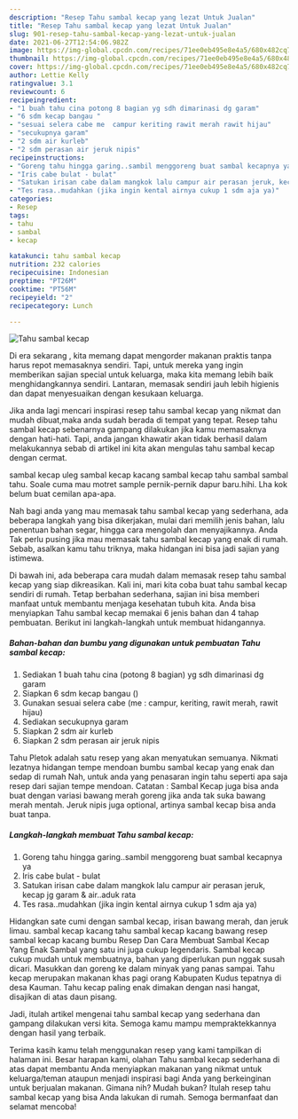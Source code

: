 ```yaml
---
description: "Resep Tahu sambal kecap yang lezat Untuk Jualan"
title: "Resep Tahu sambal kecap yang lezat Untuk Jualan"
slug: 901-resep-tahu-sambal-kecap-yang-lezat-untuk-jualan
date: 2021-06-27T12:54:06.982Z
image: https://img-global.cpcdn.com/recipes/71ee0eb495e8e4a5/680x482cq70/tahu-sambal-kecap-foto-resep-utama.jpg
thumbnail: https://img-global.cpcdn.com/recipes/71ee0eb495e8e4a5/680x482cq70/tahu-sambal-kecap-foto-resep-utama.jpg
cover: https://img-global.cpcdn.com/recipes/71ee0eb495e8e4a5/680x482cq70/tahu-sambal-kecap-foto-resep-utama.jpg
author: Lettie Kelly
ratingvalue: 3.1
reviewcount: 6
recipeingredient:
- "1 buah tahu cina potong 8 bagian yg sdh dimarinasi dg garam"
- "6 sdm kecap bangau "
- "sesuai selera cabe me  campur keriting rawit merah rawit hijau"
- "secukupnya garam"
- "2 sdm air kurleb"
- "2 sdm perasan air jeruk nipis"
recipeinstructions:
- "Goreng tahu hingga garing..sambil menggoreng buat sambal kecapnya ya"
- "Iris cabe bulat - bulat"
- "Satukan irisan cabe dalam mangkok lalu campur air perasan jeruk, kecap jg garam &amp; air..aduk rata"
- "Tes rasa..mudahkan (jika ingin kental airnya cukup 1 sdm aja ya)"
categories:
- Resep
tags:
- tahu
- sambal
- kecap

katakunci: tahu sambal kecap 
nutrition: 232 calories
recipecuisine: Indonesian
preptime: "PT26M"
cooktime: "PT56M"
recipeyield: "2"
recipecategory: Lunch

---
```



![Tahu sambal kecap](https://img-global.cpcdn.com/recipes/71ee0eb495e8e4a5/680x482cq70/tahu-sambal-kecap-foto-resep-utama.jpg)

Di era  sekarang , kita memang dapat mengorder makanan praktis tanpa harus repot memasaknya sendiri. Tapi, untuk mereka yang ingin memberikan sajian special untuk keluarga, maka kita memang lebih baik menghidangkannya sendiri. Lantaran, memasak sendiri jauh lebih higienis dan dapat menyesuaikan dengan kesukaan keluarga.

Jika anda lagi mencari inspirasi resep tahu sambal kecap yang nikmat dan mudah dibuat,maka anda sudah berada di tempat yang tepat. Resep tahu sambal kecap  sebenarnya gampang dilakukan jika kamu memasaknya dengan hati-hati. Tapi, anda jangan khawatir akan tidak berhasil dalam melakukannya 
sebab di artikel ini kita akan mengulas tahu sambal kecap dengan cermat.  

sambal kecap uleg sambal kecap kacang sambal kecap tahu sambal sambal tahu. Soale cuma mau motret sample pernik-pernik dapur baru.hihi. Lha kok belum buat cemilan apa-apa.

Nah bagi anda yang mau memasak tahu sambal kecap yang sederhana, ada beberapa langkah yang bisa dikerjakan, mulai dari memilih jenis bahan, lalu penentuan bahan segar, hingga cara mengolah dan menyajikannya. Anda Tak perlu pusing jika mau memasak tahu sambal kecap yang enak di rumah. Sebab, asalkan kamu  tahu triknya, maka hidangan ini bisa jadi sajian yang istimewa.

Di bawah ini, ada beberapa cara mudah dalam memasak resep tahu sambal kecap yang siap dikreasikan. Kali ini, mari kita coba buat tahu sambal kecap sendiri di rumah. Tetap berbahan sederhana, sajian ini bisa memberi manfaat untuk membantu menjaga kesehatan tubuh kita. Anda bisa menyiapkan Tahu sambal kecap memakai 6 jenis bahan dan 4 tahap pembuatan. Berikut ini langkah-langkah untuk membuat hidangannya.

<!--inarticleads1-->

##### Bahan-bahan dan bumbu yang digunakan untuk pembuatan Tahu sambal kecap:

1. Sediakan 1 buah tahu cina (potong 8 bagian) yg sdh dimarinasi dg garam
1. Siapkan 6 sdm kecap bangau ()
1. Gunakan sesuai selera cabe (me : campur, keriting, rawit merah, rawit hijau)
1. Sediakan secukupnya garam
1. Siapkan 2 sdm air kurleb
1. Siapkan 2 sdm perasan air jeruk nipis


Tahu Pletok adalah satu resep yang akan menyatukan semuanya. Nikmati lezatnya hidangan tempe mendoan bumbu sambal kecap yang enak dan sedap di rumah Nah, untuk anda yang penasaran ingin tahu seperti apa saja resep dari sajian tempe mendoan. Catatan : Sambal Kecap juga bisa anda buat dengan variasi bawang merah goreng jika anda tak suka bawang merah mentah. Jeruk nipis juga optional, artinya sambal kecap bisa anda buat tanpa. 

<!--inarticleads2-->

##### Langkah-langkah membuat Tahu sambal kecap:

1. Goreng tahu hingga garing..sambil menggoreng buat sambal kecapnya ya
1. Iris cabe bulat - bulat
1. Satukan irisan cabe dalam mangkok lalu campur air perasan jeruk, kecap jg garam &amp; air..aduk rata
1. Tes rasa..mudahkan (jika ingin kental airnya cukup 1 sdm aja ya)


Hidangkan sate cumi dengan sambal kecap, irisan bawang merah, dan jeruk limau. sambal kecap kacang tahu sambal kecap kacang bawang resep sambal kecap kacang bumbu Resep Dan Cara Membuat Sambal Kecap Yang Enak Sambal yang satu ini juga cukup legendaris. Sambal kecap cukup mudah untuk membuatnya, bahan yang diperlukan pun nggak susah dicari. Masukkan dan goreng ke dalam minyak yang panas sampai. Tahu kecap merupakan makanan khas pagi orang Kabupaten Kudus tepatnya di desa Kauman. Tahu kecap paling enak dimakan dengan nasi hangat, disajikan di atas daun pisang. 

Jadi, itulah artikel mengenai  tahu sambal kecap  yang sederhana dan gampang dilakukan versi kita. Semoga kamu mampu mempraktekkannya dengan hasil yang terbaik. 

Terima kasih kamu telah menggunakan resep yang kami tampilkan di halaman ini. Besar harapan kami, olahan  Tahu sambal kecap sederhana di atas dapat membantu Anda menyiapkan makanan yang nikmat untuk keluarga/teman ataupun menjadi inspirasi bagi Anda yang berkeinginan untuk berjualan makanan. Gimana nih? Mudah bukan? Itulah resep tahu sambal kecap yang bisa Anda lakukan di rumah. Semoga bermanfaat dan selamat mencoba!

